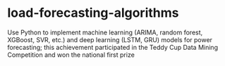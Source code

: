 # load-forecasting-algorithms
Use Python to implement machine learning (ARIMA, random forest, XGBoost, SVR, etc.) and deep learning (LSTM, GRU) models for power forecasting; this achievement participated in the Teddy Cup Data Mining Competition and won the national first prize
